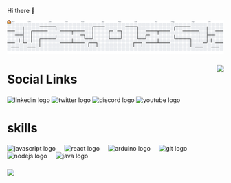 Hi there 👋

<picture>
  <source media="(prefers-color-scheme: dark)" srcset="https://raw.githubusercontent.com/IgorRaiad0/IgorRaiad0/output/pacman-contribution-graph-dark.svg">
  <source media="(prefers-color-scheme: light)" srcset="https://raw.githubusercontent.com/IgorRaiad0/IgorRaiad0/output/pacman-contribution-graph.svg">
  <img alt="pacman contribution graph" src="https://raw.githubusercontent.com/IgorRaiad0/IgorRaiad0/output/pacman-contribution-graph.svg">
</picture>

###

<img align="right" height="194" src="https://images-wixmp-ed30a86b8c4ca887773594c2.wixmp.com/f/0bf6dea2-a087-4fb4-8632-4a4822f88c53/dbgy0s0-91e72de7-627e-4c90-98d4-6981f625d7a8.png/v1/fill/w_1024,h_736/toei_sonic__by_mariothedrawer_dbgy0s0-fullview.png?token=eyJ0eXAiOiJKV1QiLCJhbGciOiJIUzI1NiJ9.eyJzdWIiOiJ1cm46YXBwOjdlMGQxODg5ODIyNjQzNzNhNWYwZDQxNWVhMGQyNmUwIiwiaXNzIjoidXJuOmFwcDo3ZTBkMTg4OTgyMjY0MzczYTVmMGQ0MTVlYTBkMjZlMCIsIm9iaiI6W1t7ImhlaWdodCI6Ijw9NzM2IiwicGF0aCI6Ii9mLzBiZjZkZWEyLWEwODctNGZiNC04NjMyLTRhNDgyMmY4OGM1My9kYmd5MHMwLTkxZTcyZGU3LTYyN2UtNGM5MC05OGQ0LTY5ODFmNjI1ZDdhOC5wbmciLCJ3aWR0aCI6Ijw9MTAyNCJ9XV0sImF1ZCI6WyJ1cm46c2VydmljZTppbWFnZS5vcGVyYXRpb25zIl19._cYNT35TsHCM_RXWtwYkyNjJNYnLR2zHAp-H2E1bq6E"  />

###

<h1 align="left">Social Links</h1>

###

<div align="left">
  <img src="https://raw.githubusercontent.com/maurodesouza/profile-readme-generator/master/src/assets/icons/social/linkedin/default.svg" width="52" height="40" alt="linkedin logo"  />
  <img src="https://raw.githubusercontent.com/maurodesouza/profile-readme-generator/master/src/assets/icons/social/twitter/default.svg" width="52" height="40" alt="twitter logo"  />
  <img src="https://raw.githubusercontent.com/maurodesouza/profile-readme-generator/master/src/assets/icons/social/discord/default.svg" width="52" height="40" alt="discord logo"  />
  <img src="https://raw.githubusercontent.com/maurodesouza/profile-readme-generator/master/src/assets/icons/social/youtube/default.svg" width="52" height="40" alt="youtube logo"  />
</div>

###

<h1 align="left">skills</h1>

###

<div align="left">
  <img src="https://cdn.jsdelivr.net/gh/devicons/devicon/icons/javascript/javascript-original.svg" height="40" alt="javascript logo"  />
  <img width="12" />
  <img src="https://cdn.jsdelivr.net/gh/devicons/devicon/icons/react/react-original.svg" height="40" alt="react logo"  />
  <img width="12" />
  <img src="https://cdn.jsdelivr.net/gh/devicons/devicon/icons/arduino/arduino-original-wordmark.svg" height="40" alt="arduino logo"  />
  <img width="12" />
  <img src="https://cdn.jsdelivr.net/gh/devicons/devicon/icons/git/git-original.svg" height="40" alt="git logo"  />
  <img width="12" />
  <img src="https://cdn.jsdelivr.net/gh/devicons/devicon/icons/nodejs/nodejs-original.svg" height="40" alt="nodejs logo"  />
  <img width="12" />
  <img src="https://cdn.jsdelivr.net/gh/devicons/devicon/icons/java/java-plain.svg" height="40" alt="java logo"  />
</div>

###

<div>
  <img style="100%" src="https://capsule-render.vercel.app/api?type=waving&height=100&section=footer&reversal=true&fontSize=70&fontColor=FFFFFF&fontAlign=50&fontAlignY=50&stroke=-&descSize=20&descAlign=50&descAlignY=50&color=gradient"  />
</div>

###


